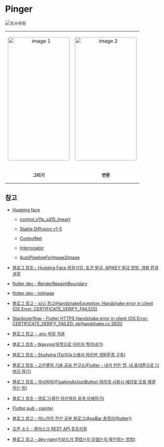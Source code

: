 # Pinger

![초수위화](https://3.gall-gif.com/tdgall/files/attach/images/82/310/776/057/a1fdf49a195cd1851c2472dedf2f0a6c.gif)

<p align="center">
  <table style="width:100%; text-align:center; border-spacing:20px;">
    <tr>
      <td style="text-align:center; vertical-align:middle;">
        <p align="center">
        <img src="https://github.com/BOLTB0X/Pinger/blob/main/Img/%EC%8A%A4%EC%BC%80%EC%B9%98%20-%20%ED%85%8C%EC%8A%A4%ED%8A%B8.gif?raw=true" 
             alt="image 1" 
             style="width:200px; height:400px; object-fit:contain; border:1px solid #ddd; border-radius:4px;"/>
        </p>
      </td>
      <td style="text-align:center; vertical-align:middle;">
        <p align="center">
        <img src="https://github.com/BOLTB0X/Pinger/blob/main/Img/%EC%8A%A4%EC%BC%80%EC%B9%98%20-%20%ED%85%8C%EC%8A%A4%ED%8A%B82.gif?raw=true" 
             alt="image 2" 
             style="width:200px; height:400px; object-fit:contain; border:1px solid #ddd; border-radius:4px;"/>
        </p>
      </td>
    </tr>
    <tr>
      <td style="text-align:center; font-size:14px; font-weight:bold;">
      <p align="center">
        그리기
      </p>
      </td>
      <td style="text-align:center; font-size:14px; font-weight:bold;">
      <p align="center">
        변환
      </p>
      </td>
    </tr>
  </table>
</p>

## 참고

- [Hugging face](https://huggingface.co/)

    - [control_v11p_sd15_lineart](https://huggingface.co/lllyasviel/control_v11p_sd15_lineart)

    - [Stable Diffusion v1-5 ](https://huggingface.co/lllyasviel/sd-controlnet-scribble)

    - [ControlNet](https://huggingface.co/lllyasviel/ControlNet?source=post_page-----5f67979ea9a---------------------------------------)

    - [Interrogator](https://huggingface.co/spaces/pharmapsychotic/CLIP-Interrogator)

    - [AutoPipelineForImage2Image](https://huggingface.co/docs/diffusers/main/using-diffusers/img2img)

- [블로그 참조 - Hugging Face 회원가입, 토큰 발급, APIKEY 발급 방법, 개발 환경 설정](https://hunseop2772.tistory.com/372)

- [flutter dev - RenderRepaintBoundary](https://api.flutter.dev/flutter/rendering/RenderRepaintBoundary-class.html)

- [flutter dev - toImage](https://api.flutter.dev/flutter/rendering/RenderRepaintBoundary/toImage.html)

- [블로그 참고 - 뇌님 참고(HandshakeException: Handshake error in client (OS Error: CERTIFICATE_VERIFY_FAILED))](https://brain-nim.tistory.com/138)

- [Stackoverflow - Flutter HTTPS Handshake error in client (OS Error: CERTIFICATE_VERIFY_FAILED: ok(handshake.cc:363))](https://stackoverflow.com/questions/54928080/flutter-https-handshake-error-in-client-os-error-certificate-verify-failed-ok)

- [블로그 참고 - .env 파일 적용](https://velog.io/@marksen/Flutter-.env-%ED%8C%8C%EC%9D%BC-%EC%A0%81%EC%9A%A9)

- [블로그 참조 - tkayyoo(위젯으로 이미지 찍어내기)](https://tkayyoo.tistory.com/85)

- [블로그 참조 - Studying ITs(리눅스에서 파이썬 개발환경 구축)](https://authentic-information.tistory.com/35)

- [블로그 참조 - 고은별의 기술 공유 연구소(Flutter - 내가 만든 앱, 내 휴대폰으로 디버깅 하기)](https://luvris2.tistory.com/715#google_vignette)

- [블로그 참조 - 까사파파(FloatingActionButton 여러개 사용시 에러및 오류 해결 하는 법)](https://casapapa.tistory.com/40)

- [블로그 참조 - 영로그(클린 아키텍처 쉽게 이해하기)](https://heui-yong.github.io/flutter/post-flutter-clean-architecture/)

- [Flutter pub - painter](https://pub.dev/packages/painter)

- [블로그 참고 - 마느아의 전산 공부 블로그(AppBar 총정리(flutter))](https://learncom1234.tistory.com/17)

- [오픈 소스 - 플라스크 REST API 튜토리얼](https://colab.research.google.com/github/PyTorchKorea/tutorials-kr/blob/master/docs/_downloads/786469bd4d28fe2528b92a6d12fb189e/flask_rest_api_tutorial.ipynb)

- [블로그 참고 - dev-nam(키보드가 열렸는지 닫혔는지 확인하는 방법)](https://dev-nam.tistory.com/30)